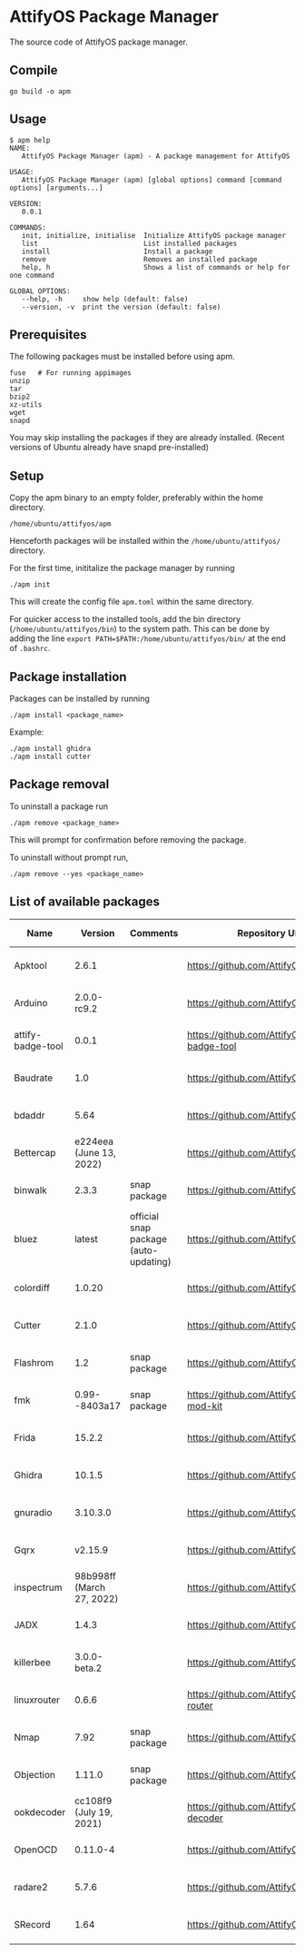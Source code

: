 # AttifyOS Package Manager

The source code of AttifyOS package manager.

## Compile

```
go build -o apm
```

## Usage

```
$ apm help
NAME:
   AttifyOS Package Manager (apm) - A package management for AttifyOS

USAGE:
   AttifyOS Package Manager (apm) [global options] command [command options] [arguments...]

VERSION:
   0.0.1

COMMANDS:
   init, initialize, initialise  Initialize AttifyOS package manager
   list                          List installed packages
   install                       Install a package
   remove                        Removes an installed package
   help, h                       Shows a list of commands or help for one command

GLOBAL OPTIONS:
   --help, -h     show help (default: false)
   --version, -v  print the version (default: false)
```

## Prerequisites

The following packages must be installed before using apm.

```
fuse   # For running appimages
unzip
tar
bzip2
xz-utils
wget
snapd
```

You may skip installing the packages if they are already installed.
(Recent versions of Ubuntu already have snapd pre-installed)

## Setup

Copy the apm binary to an empty folder, preferably within the home directory.

```
/home/ubuntu/attifyos/apm
```

Henceforth packages will be installed within the `/home/ubuntu/attifyos/` directory.

For the first time, inititalize the package manager by running

```
./apm init
```

This will create the config file `apm.toml` within the same directory.

For quicker access to the installed tools, add the bin directory (`/home/ubuntu/attifyos/bin`) to the system path. This can be done by adding the line `export PATH=$PATH:/home/ubuntu/attifyos/bin/` at the end of `.bashrc`.

## Package installation 

Packages can be installed by running
```
./apm install <package_name>
```

Example:
```
./apm install ghidra
./apm install cutter
```

## Package removal

To uninstall a package run
```
./apm remove <package_name>
```

This will prompt for confirmation before removing the package.

To uninstall without prompt run,
```
./apm remove --yes <package_name>
```

## List of available packages

| Name              | Version                   | Comments                              | Repository URL                                | Build date   |
|-------------------|---------------------------|---------------------------------------|-----------------------------------------------|--------------|
| Apktool           | 2.6.1                     |                                       | https://github.com/AttifyOS/apktool           | Aug 8, 2022  |
| Arduino           | 2.0.0-rc9.2               |                                       | https://github.com/AttifyOS/ArduinoIDE        | Aug 12, 2022 |
| attify-badge-tool | 0.0.1                     |                                       | https://github.com/AttifyOS/attify-badge-tool | Aug 16, 2022 |
| Baudrate          | 1.0                       |                                       | https://github.com/AttifyOS/baudrate          | Aug 17, 2022 |
| bdaddr            | 5.64                      |                                       | https://github.com/AttifyOS/bdaddr            | Aug 17, 2022 |
| Bettercap         | e224eea (June 13, 2022)   |                                       | https://github.com/AttifyOS/bettercap         | Aug 8, 2022  |
| binwalk           | 2.3.3                     | snap package                          | https://github.com/AttifyOS/binwalk           | Aug 23, 2022 |
| bluez             | latest                    | official snap package (auto-updating) | https://github.com/AttifyOS/bluez             | Aug 17, 2022 |
| colordiff         | 1.0.20                    |                                       | https://github.com/AttifyOS/colordiff         | Aug 24, 2022 |
| Cutter            | 2.1.0                     |                                       | https://github.com/AttifyOS/cutter            | Aug 5, 2022  |
| Flashrom          | 1.2                       | snap package                          | https://github.com/AttifyOS/flashrom          | Aug 12, 2022 |
| fmk               | 0.99--8403a17             | snap package                          | https://github.com/AttifyOS/firmware-mod-kit  | Aug 18, 2022 |
| Frida             | 15.2.2                    |                                       | https://github.com/AttifyOS/frida             | Aug 8, 2022  |
| Ghidra            | 10.1.5                    |                                       | https://github.com/AttifyOS/ghidra            | Aug 5, 2022  |
| gnuradio          | 3.10.3.0                  |                                       | https://github.com/AttifyOS/gnuradio          | Aug 18, 2022 |
| Gqrx              | v2.15.9                   |                                       | https://github.com/AttifyOS/gqrx              | Aug 16, 2022 |
| inspectrum        | 98b998ff (March 27, 2022) |                                       | https://github.com/AttifyOS/inspectrum        | Aug 25, 2022 |
| JADX              | 1.4.3                     |                                       | https://github.com/AttifyOS/jadx              | Aug 5, 2022  |
| killerbee         | 3.0.0-beta.2              |                                       | https://github.com/AttifyOS/killerbee         | Aug 13, 2022 |
| linuxrouter       | 0.6.6                     |                                       | https://github.com/AttifyOS/linux-router      | Aug 19, 2022 |
| Nmap              | 7.92                      | snap package                          | https://github.com/AttifyOS/nmap              | Aug 11, 2022 |
| Objection         | 1.11.0                    | snap package                          | https://github.com/AttifyOS/objection         | Aug 10, 2022 |
| ookdecoder        | cc108f9 (July 19, 2021)   |                                       | https://github.com/AttifyOS/ook-decoder       | Aug 26, 2022 |
| OpenOCD           | 0.11.0-4                  |                                       | https://github.com/AttifyOS/OpenOCD           | Aug 26, 2022 |
| radare2           | 5.7.6                     |                                       | https://github.com/AttifyOS/radare2           | Aug 23, 2022 |
| SRecord           | 1.64                      |                                       | https://github.com/AttifyOS/SRecord           | Aug 13, 2022 |